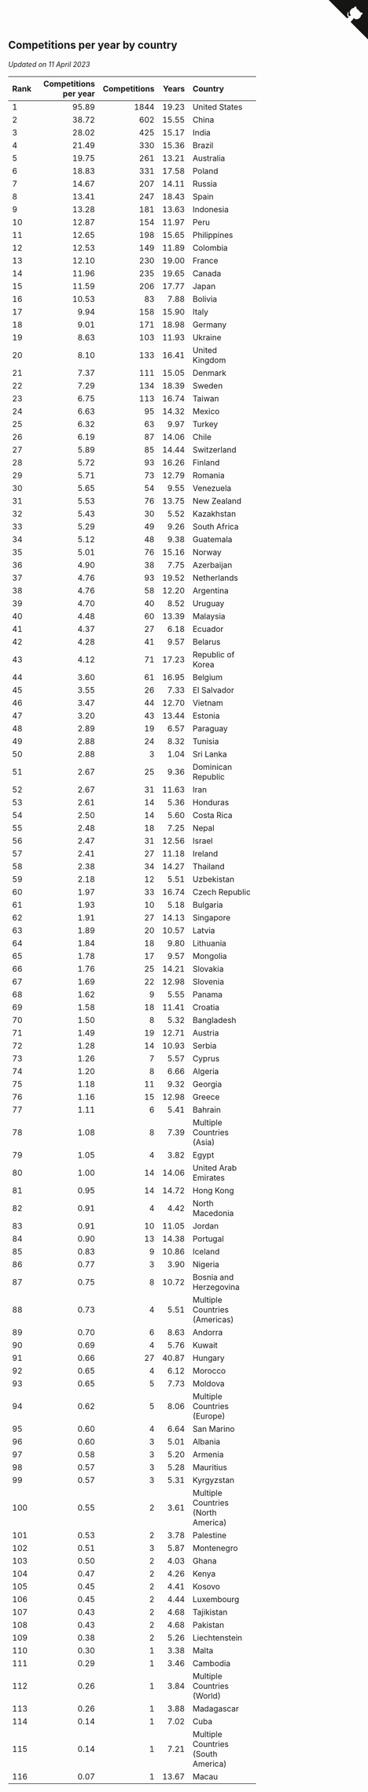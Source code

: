 ## Competitions per year by country

*Updated on 11 April 2023*

| Rank | Competitions per year | Competitions | Years | Country |
| :--- | ---: | ---: | ---: | :--- |
| 1 | 95.89 | 1844 | 19.23 | United States |
| 2 | 38.72 | 602 | 15.55 | China |
| 3 | 28.02 | 425 | 15.17 | India |
| 4 | 21.49 | 330 | 15.36 | Brazil |
| 5 | 19.75 | 261 | 13.21 | Australia |
| 6 | 18.83 | 331 | 17.58 | Poland |
| 7 | 14.67 | 207 | 14.11 | Russia |
| 8 | 13.41 | 247 | 18.43 | Spain |
| 9 | 13.28 | 181 | 13.63 | Indonesia |
| 10 | 12.87 | 154 | 11.97 | Peru |
| 11 | 12.65 | 198 | 15.65 | Philippines |
| 12 | 12.53 | 149 | 11.89 | Colombia |
| 13 | 12.10 | 230 | 19.00 | France |
| 14 | 11.96 | 235 | 19.65 | Canada |
| 15 | 11.59 | 206 | 17.77 | Japan |
| 16 | 10.53 | 83 | 7.88 | Bolivia |
| 17 | 9.94 | 158 | 15.90 | Italy |
| 18 | 9.01 | 171 | 18.98 | Germany |
| 19 | 8.63 | 103 | 11.93 | Ukraine |
| 20 | 8.10 | 133 | 16.41 | United Kingdom |
| 21 | 7.37 | 111 | 15.05 | Denmark |
| 22 | 7.29 | 134 | 18.39 | Sweden |
| 23 | 6.75 | 113 | 16.74 | Taiwan |
| 24 | 6.63 | 95 | 14.32 | Mexico |
| 25 | 6.32 | 63 | 9.97 | Turkey |
| 26 | 6.19 | 87 | 14.06 | Chile |
| 27 | 5.89 | 85 | 14.44 | Switzerland |
| 28 | 5.72 | 93 | 16.26 | Finland |
| 29 | 5.71 | 73 | 12.79 | Romania |
| 30 | 5.65 | 54 | 9.55 | Venezuela |
| 31 | 5.53 | 76 | 13.75 | New Zealand |
| 32 | 5.43 | 30 | 5.52 | Kazakhstan |
| 33 | 5.29 | 49 | 9.26 | South Africa |
| 34 | 5.12 | 48 | 9.38 | Guatemala |
| 35 | 5.01 | 76 | 15.16 | Norway |
| 36 | 4.90 | 38 | 7.75 | Azerbaijan |
| 37 | 4.76 | 93 | 19.52 | Netherlands |
| 38 | 4.76 | 58 | 12.20 | Argentina |
| 39 | 4.70 | 40 | 8.52 | Uruguay |
| 40 | 4.48 | 60 | 13.39 | Malaysia |
| 41 | 4.37 | 27 | 6.18 | Ecuador |
| 42 | 4.28 | 41 | 9.57 | Belarus |
| 43 | 4.12 | 71 | 17.23 | Republic of Korea |
| 44 | 3.60 | 61 | 16.95 | Belgium |
| 45 | 3.55 | 26 | 7.33 | El Salvador |
| 46 | 3.47 | 44 | 12.70 | Vietnam |
| 47 | 3.20 | 43 | 13.44 | Estonia |
| 48 | 2.89 | 19 | 6.57 | Paraguay |
| 49 | 2.88 | 24 | 8.32 | Tunisia |
| 50 | 2.88 | 3 | 1.04 | Sri Lanka |
| 51 | 2.67 | 25 | 9.36 | Dominican Republic |
| 52 | 2.67 | 31 | 11.63 | Iran |
| 53 | 2.61 | 14 | 5.36 | Honduras |
| 54 | 2.50 | 14 | 5.60 | Costa Rica |
| 55 | 2.48 | 18 | 7.25 | Nepal |
| 56 | 2.47 | 31 | 12.56 | Israel |
| 57 | 2.41 | 27 | 11.18 | Ireland |
| 58 | 2.38 | 34 | 14.27 | Thailand |
| 59 | 2.18 | 12 | 5.51 | Uzbekistan |
| 60 | 1.97 | 33 | 16.74 | Czech Republic |
| 61 | 1.93 | 10 | 5.18 | Bulgaria |
| 62 | 1.91 | 27 | 14.13 | Singapore |
| 63 | 1.89 | 20 | 10.57 | Latvia |
| 64 | 1.84 | 18 | 9.80 | Lithuania |
| 65 | 1.78 | 17 | 9.57 | Mongolia |
| 66 | 1.76 | 25 | 14.21 | Slovakia |
| 67 | 1.69 | 22 | 12.98 | Slovenia |
| 68 | 1.62 | 9 | 5.55 | Panama |
| 69 | 1.58 | 18 | 11.41 | Croatia |
| 70 | 1.50 | 8 | 5.32 | Bangladesh |
| 71 | 1.49 | 19 | 12.71 | Austria |
| 72 | 1.28 | 14 | 10.93 | Serbia |
| 73 | 1.26 | 7 | 5.57 | Cyprus |
| 74 | 1.20 | 8 | 6.66 | Algeria |
| 75 | 1.18 | 11 | 9.32 | Georgia |
| 76 | 1.16 | 15 | 12.98 | Greece |
| 77 | 1.11 | 6 | 5.41 | Bahrain |
| 78 | 1.08 | 8 | 7.39 | Multiple Countries (Asia) |
| 79 | 1.05 | 4 | 3.82 | Egypt |
| 80 | 1.00 | 14 | 14.06 | United Arab Emirates |
| 81 | 0.95 | 14 | 14.72 | Hong Kong |
| 82 | 0.91 | 4 | 4.42 | North Macedonia |
| 83 | 0.91 | 10 | 11.05 | Jordan |
| 84 | 0.90 | 13 | 14.38 | Portugal |
| 85 | 0.83 | 9 | 10.86 | Iceland |
| 86 | 0.77 | 3 | 3.90 | Nigeria |
| 87 | 0.75 | 8 | 10.72 | Bosnia and Herzegovina |
| 88 | 0.73 | 4 | 5.51 | Multiple Countries (Americas) |
| 89 | 0.70 | 6 | 8.63 | Andorra |
| 90 | 0.69 | 4 | 5.76 | Kuwait |
| 91 | 0.66 | 27 | 40.87 | Hungary |
| 92 | 0.65 | 4 | 6.12 | Morocco |
| 93 | 0.65 | 5 | 7.73 | Moldova |
| 94 | 0.62 | 5 | 8.06 | Multiple Countries (Europe) |
| 95 | 0.60 | 4 | 6.64 | San Marino |
| 96 | 0.60 | 3 | 5.01 | Albania |
| 97 | 0.58 | 3 | 5.20 | Armenia |
| 98 | 0.57 | 3 | 5.28 | Mauritius |
| 99 | 0.57 | 3 | 5.31 | Kyrgyzstan |
| 100 | 0.55 | 2 | 3.61 | Multiple Countries (North America) |
| 101 | 0.53 | 2 | 3.78 | Palestine |
| 102 | 0.51 | 3 | 5.87 | Montenegro |
| 103 | 0.50 | 2 | 4.03 | Ghana |
| 104 | 0.47 | 2 | 4.26 | Kenya |
| 105 | 0.45 | 2 | 4.41 | Kosovo |
| 106 | 0.45 | 2 | 4.44 | Luxembourg |
| 107 | 0.43 | 2 | 4.68 | Tajikistan |
| 108 | 0.43 | 2 | 4.68 | Pakistan |
| 109 | 0.38 | 2 | 5.26 | Liechtenstein |
| 110 | 0.30 | 1 | 3.38 | Malta |
| 111 | 0.29 | 1 | 3.46 | Cambodia |
| 112 | 0.26 | 1 | 3.84 | Multiple Countries (World) |
| 113 | 0.26 | 1 | 3.88 | Madagascar |
| 114 | 0.14 | 1 | 7.02 | Cuba |
| 115 | 0.14 | 1 | 7.21 | Multiple Countries (South America) |
| 116 | 0.07 | 1 | 13.67 | Macau |


<a href="https://github.com/JustinTimeCuber/wca_statistics" class="github-corner" aria-label="View source on Github"><svg width="80" height="80" viewBox="0 0 250 250" style="fill:#151513; color:#fff; position: absolute; top: 0; border: 0; right: 0;" aria-hidden="true"><path d="M0,0 L115,115 L130,115 L142,142 L250,250 L250,0 Z"></path><path d="M128.3,109.0 C113.8,99.7 119.0,89.6 119.0,89.6 C122.0,82.7 120.5,78.6 120.5,78.6 C119.2,72.0 123.4,76.3 123.4,76.3 C127.3,80.9 125.5,87.3 125.5,87.3 C122.9,97.6 130.6,101.9 134.4,103.2" fill="currentColor" style="transform-origin: 130px 106px;" class="octo-arm"></path><path d="M115.0,115.0 C114.9,115.1 118.7,116.5 119.8,115.4 L133.7,101.6 C136.9,99.2 139.9,98.4 142.2,98.6 C133.8,88.0 127.5,74.4 143.8,58.0 C148.5,53.4 154.0,51.2 159.7,51.0 C160.3,49.4 163.2,43.6 171.4,40.1 C171.4,40.1 176.1,42.5 178.8,56.2 C183.1,58.6 187.2,61.8 190.9,65.4 C194.5,69.0 197.7,73.2 200.1,77.6 C213.8,80.2 216.3,84.9 216.3,84.9 C212.7,93.1 206.9,96.0 205.4,96.6 C205.1,102.4 203.0,107.8 198.3,112.5 C181.9,128.9 168.3,122.5 157.7,114.1 C157.9,116.9 156.7,120.9 152.7,124.9 L141.0,136.5 C139.8,137.7 141.6,141.9 141.8,141.8 Z" fill="currentColor" class="octo-body"></path></svg></a><style>.github-corner:hover .octo-arm{animation:octocat-wave 560ms ease-in-out}@keyframes octocat-wave{0%,100%{transform:rotate(0)}20%,60%{transform:rotate(-25deg)}40%,80%{transform:rotate(10deg)}}@media (max-width:500px){.github-corner:hover .octo-arm{animation:none}.github-corner .octo-arm{animation:octocat-wave 560ms ease-in-out}}</style>
